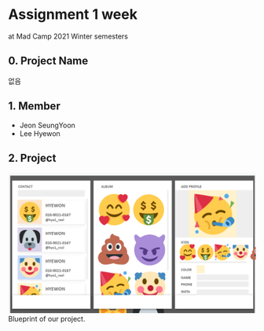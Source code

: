 # Assignment 1 week
at Mad Camp 2021 Winter semesters

## 0. Project Name
없음

## 1. Member
- Jeon SeungYoon
- Lee Hyewon

## 2. Project
![1](./image/1.png)
Blueprint of our project.